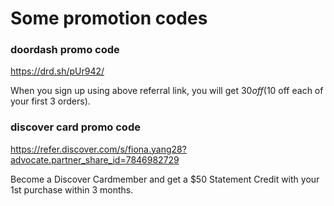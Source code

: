 # Some promotion codes

### doordash promo code
<https://drd.sh/pUr942/>

When you sign up using above referral link, you will get $30 off ($10 off each of your first 3 orders).

### discover card promo code
<https://refer.discover.com/s/fiona.yang28?advocate.partner_share_id=7846982729>

Become a Discover Cardmember and get a $50 Statement Credit with your 1st purchase within 3 months.
